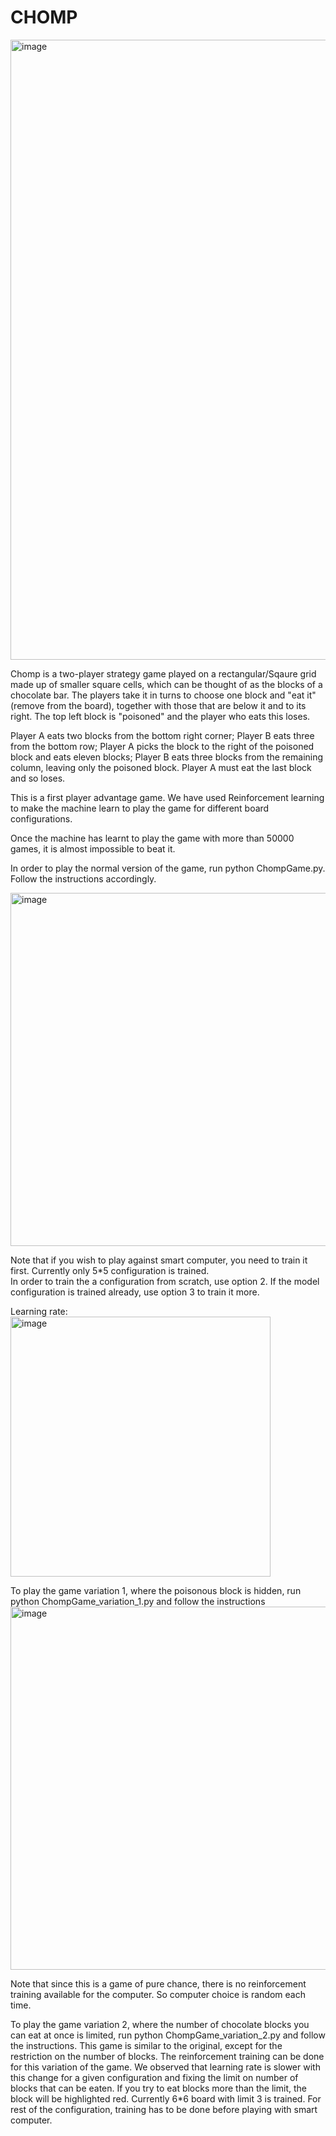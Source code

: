 # CHOMP

<img width="992" alt="image" src="https://user-images.githubusercontent.com/24721561/165885793-88bb5455-be58-41a5-a555-eac2145dc0b5.png">

Chomp is a two-player strategy game played on a rectangular/Sqaure grid made up of smaller square cells, which can be thought of as the blocks of a chocolate bar. The players take it in turns to choose one block and "eat it" (remove from the board), together with those that are below it and to its right. The top left block is "poisoned" and the player who eats this loses.    

Player A eats two blocks from the bottom right corner; Player B eats three from the bottom row; Player A picks the block to the right of the poisoned block and eats eleven blocks; Player B eats three blocks from the remaining column, leaving only the poisoned block. Player A must eat the last block and so loses.

This is a first player advantage game. We have used Reinforcement learning to make the machine learn to play the game for different board configurations. 

Once the machine has learnt to play the game with more than 50000 games, it is almost impossible to beat it. 

In order to play the normal version of the game, run python ChompGame.py. Follow the instructions accordingly. 

<img width="565" alt="image" src="https://user-images.githubusercontent.com/24721561/165887239-45b2f09e-cbab-4b49-a039-30d026e70eb6.png">

Note that if you wish to play against smart computer, you need to train it first. Currently only 5*5 configuration is trained.  
In order to train the a configuration from scratch, use option 2. 
If the model configuration is trained already, use option 3 to train it more. 

Learning rate:
<img width="416" alt="image" src="https://user-images.githubusercontent.com/24721561/165888651-f3596868-041a-4f04-8be7-5cdc1baeae9e.png">


To play the game variation 1, where the poisonous block is hidden, run python ChompGame_variation_1.py and follow the instructions 
<img width="581" alt="image" src="https://user-images.githubusercontent.com/24721561/165888871-affc3a6d-867b-4bfd-8350-2b07a3d52d07.png">

Note that since this is a game of pure chance, there is no reinforcement training available for the computer. So computer choice is random each time. 


To play the game variation 2, where the number of chocolate blocks you can eat at once is limited, run python ChompGame_variation_2.py and follow the instructions. This game is similar to the original, except for the restriction on the number of blocks. The reinforcement training can be done for this variation of the game. We observed that learning rate is slower with this change for a given configuration and fixing the limit on number of blocks that can be eaten. 
If you try to eat blocks more than the limit, the block will be highlighted red. Currently 6*6 board with limit 3 is trained. For rest of the configuration, training has to be done before playing with smart computer. 








